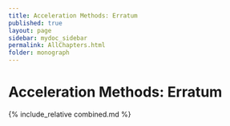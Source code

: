 ```yaml
---
title: Acceleration Methods: Erratum
published: true
layout: page
sidebar: mydoc_sidebar
permalink: AllChapters.html
folder: monograph
---
```




# Acceleration Methods: Erratum

{% include_relative combined.md %}
